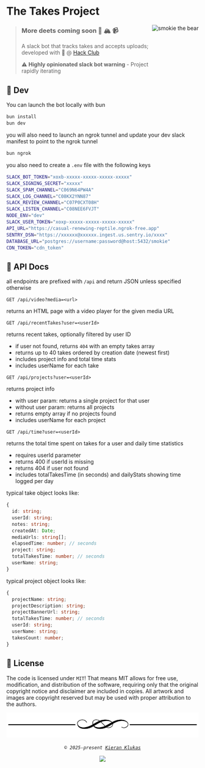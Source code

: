 # The Takes Project

<img src="https://raw.githubusercontent.com/taciturnaxolotl/takes/main/.github/images/smokie.svg" height="175" align="right" alt="smokie the bear">

> ### More deets coming soon 👀 🏔️ 📹  
> A slack bot that tracks takes and accepts uploads; developed with 💖 @ [Hack Club](https://github.com/hackclub)  
>  
> ⚠️ **Highly opinionated slack bot warning** - Project rapidly iterating

## 🚧 Dev

You can launch the bot locally with bun

```bash
bun install
bun dev
```

you will also need to launch an ngrok tunnel and update your dev slack manifest to point to the ngrok tunnel

```bash
bun ngrok
```

you also need to create a `.env` file with the following keys

```bash
SLACK_BOT_TOKEN="xoxb-xxxxx-xxxxx-xxxxx-xxxxx"
SLACK_SIGNING_SECRET="xxxxx"
SLACK_SPAM_CHANNEL="C069N64PW4A"
SLACK_LOG_CHANNEL="C08KX2YNN87"
SLACK_REVIEW_CHANNEL="C07P0CXT08H"
SLACK_LISTEN_CHANNEL="C08NEE6FVJT"
NODE_ENV="dev"
SLACK_USER_TOKEN="xoxp-xxxxx-xxxxx-xxxxx-xxxxx"
API_URL="https://casual-renewing-reptile.ngrok-free.app"
SENTRY_DSN="https://xxxxxx@xxxxxx.ingest.us.sentry.io/xxxx"
DATABASE_URL="postgres://username:password@host:5432/smokie"
CDN_TOKEN="cdn_token"
```

## 🔌 API Docs

all endpoints are prefixed with `/api` and return JSON unless specified otherwise

```
GET /api/video?media=<url>
```
returns an HTML page with a video player for the given media URL

```
GET /api/recentTakes?user=<userId>
```
returns recent takes, optionally filtered by user ID
- if user not found, returns `404` with an empty takes array
- returns up to 40 takes ordered by creation date (newest first)
- includes project info and total time stats
- includes userName for each take

```
GET /api/projects?user=<userId>
```
returns project info
- with user param: returns a single project for that user
- without user param: returns all projects
- returns empty array if no projects found
- includes userName for each project

```
GET /api/time?user=<userId>
```
returns the total time spent on takes for a user and daily time statistics
- requires userId parameter
- returns 400 if userId is missing
- returns 404 if user not found
- includes totalTakesTime (in seconds) and dailyStats showing time logged per day

typical take object looks like:
```ts
{
  id: string;
  userId: string;
  notes: string;
  createdAt: Date;
  mediaUrls: string[];
  elapsedTime: number; // seconds
  project: string;
  totalTakesTime: number; // seconds
  userName: string;
}
```

typical project object looks like:
```ts
{
  projectName: string;
  projectDescription: string;
  projectBannerUrl: string;
  totalTakesTime: number; // seconds
  userId: string;
  userName: string;
  takesCount: number;
}
```

## 📜 License

The code is licensed under `MIT`! That means MIT allows for free use, modification, and distribution of the software, requiring only that the original copyright notice and disclaimer are included in copies. All artwork and images are copyright reserved but may be used with proper attribution to the authors.

<p align="center">
	<img src="https://raw.githubusercontent.com/taciturnaxolotl/carriage/master/.github/images/line-break.svg" />
</p>

<p align="center">
	<i><code>&copy 2025-present <a href="https://github.com/taciturnaxolotl">Kieran Klukas</a></code></i>
</p>

<p align="center">
	<a href="https://github.com/taciturnaxolotl/takes/blob/master/LICENSE.md"><img src="https://img.shields.io/static/v1.svg?style=for-the-badge&label=License&message=MIT&logoColor=d9e0ee&colorA=363a4f&colorB=b7bdf8"/></a>
</p>
